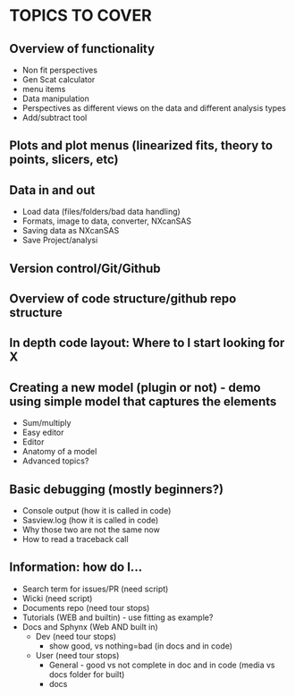 TOPICS TO COVER
===============

## Overview of functionality
- Non fit perspectives
- Gen Scat calculator
- menu items
- Data manipulation
- Perspectives as different views on the data and different analysis types
- Add/subtract tool

## Plots and plot menus (linearized fits, theory to points, slicers, etc)


## Data in and out
- Load data (files/folders/bad data handling)
- Formats, image to data, converter, NXcanSAS
- Saving data as NXcanSAS
- Save Project/analysi

## Version control/Git/Github

## Overview of code structure/github repo structure

## In depth code layout: Where to I start looking for X

## Creating a new model (plugin or not) - demo using simple model that captures the elements
- Sum/multiply
- Easy editor
- Editor
- Anatomy of a model
- Advanced topics?

## Basic debugging (mostly beginners?)
- Console output (how it is called in code)
- Sasview.log (how it is called in code)
- Why those two are not the same now
- How to read a traceback call

## Information: how do I...
- Search term for issues/PR (need script)
- Wicki (need script)
- Documents repo (need  tour stops)
- Tutorials (WEB and builtin) - use fitting as example?
- Docs and Sphynx (Web AND built in)
  - Dev (need tour stops)
    - show good, vs nothing=bad (in docs and in code)
  - User (need tour stops)
    - General - good vs not complete in doc and in code (media vs docs folder for built)
    - docs
